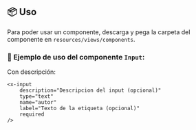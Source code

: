 ## 📦 Uso

Para poder usar un componente, descarga y pega la carpeta del componente en `resources/views/components`.

### 🧾 Ejemplo de uso del componente `Input`:

Con descripción:

```blade
<x-input 
    description="Descripcion del input (opcional)" 
    type="text" 
    name="autor" 
    label="Texto de la etiqueta (opcional)" 
    required 
/>

